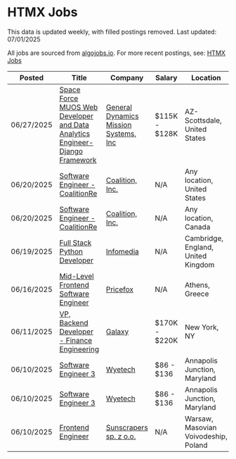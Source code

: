 # HTMX Jobs

This data is updated weekly, with filled postings removed. Last updated: 07/01/2025

All jobs are sourced from [algojobs.io](https://algojobs.io/). For more recent postings, see: [HTMX Jobs](https://algojobs.io/jobs/htmx)

| Posted | Title | Company | Salary | Location |
| --- | --- | --- | --- | --- |
| 06/27/2025 | [Space Force MUOS Web Developer and Data Analytics Engineer- Django Framework](https://algojobs.io/jobs/4509602) | [General Dynamics Mission Systems, Inc](https://algojobs.io/company/gdms/) | $115K - $128K | AZ-Scottsdale, United States |
| 06/20/2025 | [Software Engineer - CoalitionRe](https://algojobs.io/jobs/4436615) | [Coalition, Inc.](https://algojobs.io/company/coalition/) | N/A | Any location, United States |
| 06/20/2025 | [Software Engineer - CoalitionRe](https://algojobs.io/jobs/4436617) | [Coalition, Inc.](https://algojobs.io/company/coalition/) | N/A | Any location, Canada |
| 06/19/2025 | [Full Stack Python Developer](https://algojobs.io/jobs/4426401) | [Infomedia](https://algojobs.io/company/infomedia/) | N/A | Cambridge, England, United Kingdom |
| 06/16/2025 | [Mid-Level Frontend Software Engineer](https://algojobs.io/jobs/4386521) | [Pricefox](https://algojobs.io/company/pricefox/) | N/A | Athens, Greece |
| 06/11/2025 | [VP, Backend Developer - Finance Engineering](https://algojobs.io/jobs/4346460) | [Galaxy](https://algojobs.io/company/galaxydigitalservices/) | $170K - $220K | New York, NY |
| 06/10/2025 | [Software Engineer 3](https://algojobs.io/jobs/4332849) | [Wyetech](https://algojobs.io/company/wyetechllc/) | $86 - $136 | Annapolis Junction, Maryland |
| 06/10/2025 | [Software Engineer 3](https://algojobs.io/jobs/4332850) | [Wyetech](https://algojobs.io/company/wyetechllc/) | $86 - $136 | Annapolis Junction, Maryland |
| 06/10/2025 | [Frontend Engineer](https://algojobs.io/jobs/4331792) | [Sunscrapers sp. z o.o.](https://algojobs.io/company/sunscrapers/) | N/A | Warsaw, Masovian Voivodeship, Poland |